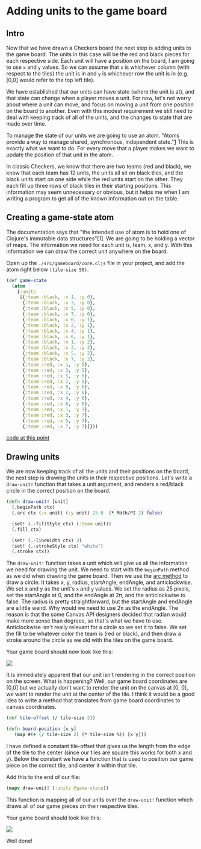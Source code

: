 # Adding units to the game board

## Intro

Now that we have drawn a Checkers board the next step is adding units to the game board. The units in this case will be
the red and black pieces for each respective side. Each unit will have a position on the board, I am going to use `x`
and `y` values. So we can assume that `x` is whichever column (with respect to the tiles) the unit is in and `y` is
whichever row the unit is in (e.g. [0,0] would refer to the top left tile). 
 
We have established that our units can have state (where the unit is at), and that state can change when a player moves
a unit. For now, let's not worry about where a unit can move, and focus on moving a unit from one position on the board
to another. Even with this modest requirement we still need to deal with keeping track of all of the units, and the
changes to state that are made over time. 

To manage the state of our units we are going to use an atom. "Atoms provide a way to manage shared, synchronous, 
independent state."[1](http://clojure.org/atoms) This is exactly what we want to do. For every move that a player makes
we want to update the position of that unit in the atom.

In classic Checkers, we know that there are two teams (red and black), we know that each team has 12 units, the units 
all sit on black tiles, and the black units start on one side while the red units start on the other. They each fill up
three rows of black tiles in their starting positions. This information may seem unnecessary or obvious, but it helps me 
when I am writing a program to get all of the known information out on the table.

## Creating a game-state atom

The documentation says that "the intended use of atom is to hold one of Clojure's immutable data structures"[1]. We are
going to be holding a vector of maps. The information we need for each unit is, team, x, and y. With this information we 
can draw the correct unit anywhere on the board. 

Open up the `./src/gameboard/core.cljs` file in your project, and add the atom right below `(tile-size 50)`.

```clojure
(def game-state
  (atom 
    {:units 
     [{:team :black, :x 1, :y 0},
      {:team :black, :x 3, :y 0},
      {:team :black, :x 5, :y 0},
      {:team :black, :x 7, :y 0},
      {:team :black, :x 0, :y 1},
      {:team :black, :x 2, :y 1},
      {:team :black, :x 4, :y 1},
      {:team :black, :x 6, :y 1},
      {:team :black, :x 1, :y 2},
      {:team :black, :x 3, :y 2},
      {:team :black, :x 5, :y 2},
      {:team :black, :x 7, :y 2},
      {:team :red, :x 1, :y 5},
      {:team :red, :x 3, :y 5},
      {:team :red, :x 5, :y 5},
      {:team :red, :x 7, :y 5},
      {:team :red, :x 0, :y 6},
      {:team :red, :x 2, :y 6},
      {:team :red, :x 4, :y 6},
      {:team :red, :x 6, :y 6},
      {:team :red, :x 1, :y 7},
      {:team :red, :x 3, :y 7},
      {:team :red, :x 5, :y 7},
      {:team :red, :x 7, :y 7}]}))
```
    
[code at this point](...)
    
## Drawing units

We are now keeping track of all the units and their positions on the board, the next step is drawing the units in their
respective positions. Let's write a `draw-unit!` function that takes a unit argument, and renders a red/black circle in 
the correct position on the board. 

```clojure
(defn draw-unit! [unit]
  (.beginPath ctx)
  (.arc ctx (:x unit) (:y unit) 25 0  (* Math/PI 2) false)

  (set! (.-fillStyle ctx) (:team unit))
  (.fill ctx)

  (set! (.-lineWidth ctx) 3)
  (set! (.-strokeStyle ctx) "white")
  (.stroke ctx))
```

The `draw-unit!` function takes a unit which will give us all the information we need for drawing the unit. We need to
start with the `beginPath` method as we did when drawing the game board. Then we use the 
[arc method](https://developer.mozilla.org/en-US/docs/Web/API/CanvasRenderingContext2D/arc) to draw a circle. It takes
x, y, radius, startAngle, endAngle, and anticlockwise. We set x and y as the unit's `x` and `y` values. We set the
radius as 25 pixels, set the startAngle at 0, and the endAngle at 2π, and the anticlockwise to false. The radius is 
pretty straightforward, but the startAngle and endAngle are a little weird. Why would we need to use 2π as the endAngle.
The reason is that the some Canvas API designers decided that radian would make more sense than degrees, so that's what
we have to use. Anticlockwise isn't really relevant for a circle so we set it to false. We set the fill to be whatever
color the team is (red or black), and then draw a stroke around the circle as we did with the tiles on the game board.

Your game board should now look like this:

![](http://i.imgur.com/tMql3PP.png)

It is immediately apparent that our unit isn't rendering in the correct position on the screen. What is happening? Well,
our game board coordinates are [0,0] but we actually don't want to render the unit on the canvas at [0, 0], we want to
render the unit at the center of the tile. I think it would be a good idea to write a method that translates from game 
board coordinates to canvas coordinates.

```clojure
(def tile-offset (/ tile-size 2))

(defn board-position [x y]
   (map #(+ (/ tile-size 2) (* tile-size %)) [x y]))
```

I have defined a constant tile-offset that gives us the length from the edge of the tile to the center (since our tiles
are square this works for both x and y). Below the constant we have a function that is used to position our game piece
on the correct tile, and center it within that tile.

Add this to the end of our file:

```clojure
(mapv draw-unit! (:units @game-state))
```

This function is mapping all of our units over the `draw-unit!` function which draws all of our game pieces on their
respective tiles.

Your game board should look like this:

![](http://imgur.com/W1Gw3lE.png)

Well done!